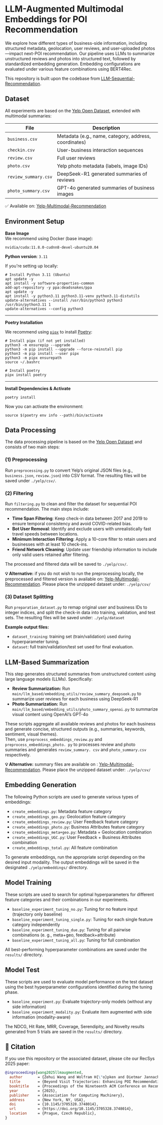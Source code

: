 # LLM-Augmented Multimodal Embeddings for POI Recommendation
We explore how different types of business-side information, including 
structured metadata, geolocation, user reviews, and user-uploaded 
photos—impact next-POI recommendation. Our pipeline uses LLMs to summarize 
unstructured reviews and photos into structured text, followed by 
standardized embedding generation. Embedding configurations are evaluated 
under various feature combinations using BERT4Rec.  

This repository is built upon the codebase from [LLM-Sequential-Recommendation](https://github.com/dh-r/LLM-Sequential-Recommendation.git).


## Dataset

All experiments are based on the [Yelp Open Dataset](https://www.yelp.com/dataset), extended with multimodal summaries:

| File                   | Description                                                                 |
|------------------------|-----------------------------------------------------------------------------|
| `business.csv`         | Metadata (e.g., name, category, address, coordinates)                      |
| `checkin.csv`          | User-business interaction sequences                                         |
| `review.csv`           | Full user reviews                                                           |
| `photo.csv`            | Yelp photo metadata (labels, image IDs)                                     |
| `review_summary.csv`   | DeepSeek-R1 generated summaries of reviews                                  |
| `photo_summary.csv`    | GPT-4o generated summaries of business images                               |

✅ Available on: [Yelp-Multimodal-Recommendation](https://huggingface.co/datasets/wzehui/Yelp-Multimodal-Recommendation)


## Environment Setup

**Base Image**  
We recommend using Docker (base image):

```
nvidia/cuda:11.8.0-cudnn8-devel-ubuntu20.04
```

**Python version**: `3.11`

If you're setting up locally:

```
# Install Python 3.11 (Ubuntu)
apt update -y
apt install -y software-properties-common
add-apt-repository -y ppa:deadsnakes/ppa
apt update -y
apt install -y python3.11 python3.11-venv python3.11-distutils
update-alternatives --install /usr/bin/python3 python3 /usr/bin/python3.11 1
update-alternatives --config python3
```

---

**Poetry Installation**

We recommend using [`pipx`](https://pypa.github.io/pipx/) to install [Poetry](https://python-poetry.org):

```
# Install pipx (if not yet installed)
python3 -m ensurepip --upgrade
python3 -m pip install --upgrade --force-reinstall pip
python3 -m pip install --user pipx
python3 -m pipx ensurepath
source ~/.bashrc

# Install poetry
pipx install poetry
```

---

**Install Dependencies & Activate**

```
poetry install
```

Now you can activate the environment:

```
source $(poetry env info --path)/bin/activate
```


## Data Processing

The data processing pipeline is based on the [Yelp Open Dataset](https://www.yelp.com/dataset) and consists of two main steps:

### (1) Preprocessing
Run `preprocessing.py` to convert Yelp’s original JSON files (e.g., `business.json`, `review.json`) into CSV format. The resulting files will be saved under `./yelp/csv/`.

### (2) Filtering
Run `filtering.py` to clean and filter the dataset for sequential POI recommendation. The main steps include:

- **Time Span Filtering**: Keep check-in data between 2017 and 2019 to ensure temporal consistency and avoid COVID-related bias.
- **Bot User Removal**: Identify and exclude users with unrealistically fast travel speeds between locations.
- **Minimum Interaction Filtering**: Apply a 10-core filter to retain users and businesses with at least 10 check-ins.
- **Friend Network Cleaning**: Update user friendship information to include only valid users retained after filtering.

The processed and filtered data will be saved to `./yelp/csv/`.

**💡 Alternative:** if you do not wish to run the preprocessing locally, the 
preprocessed and filtered version is available on: [Yelp-Multimodal-Recommendation](https://drive.google.com/drive/folders/14cFLJo6g-uZVbk-PiKFCw1yPWN6cWMn2?usp=share_link). Please place the unzipped dataset under: `./yelp/csv/`

### (3) Dataset Splitting
Run `preparation_dataset.py` to remap original user and business IDs to integer indices, and split the check-in data into training, validation, and test sets.
The resulting files will be saved under: `./yelp/dataset`

**Example output files:**
- `dataset_training`: training set (train/validation) used during hyperparameter tuning.
- `dataset`: full train/validation/test set used for final evaluation.


## LLM-Based Summarization
This step generates structured summaries from unstructured content using large language models (LLMs). Specifically:

- **Review Summarization:** Run `main/llm_based/embedding_utils/review_summary_deepseek.py` to summarize user reviews for each business using DeepSeek-R1
- **Photo Summarization:** Run `main/llm_based/embedding_utils/photo_summary_openai.py` to summarize visual 
  content using OpenAI’s GPT-4o

These scripts aggregate all available reviews and photos for each business and generate concise, structured outputs (e.g., summaries, keywords, sentiment, visual themes).  
Then, use `preprocess_embeddings_review.py` and `preprocess_embeddings_photo.
py` to processes review and photo summaries and generates `review_summary.
csv` and `photo_summary.csv` respectively.

**💡 Alternative:** summary files are available on : [Yelp-Multimodal-Recommendation](https://drive.google.com/drive/folders/14cFLJo6g-uZVbk-PiKFCw1yPWN6cWMn2?usp=share_link). Please place the unzipped dataset under: `./yelp/csv/`


## Embedding Generation
The following Python scripts are used to generate various types of embeddings:
- `create_embeddings.py`: Metadata feature category  
- `create_embeddings_geo.py`: Geolocation feature category  
- `create_embeddings_review.py`: User Feedback feature category  
- `create_embeddings_photo.py`: Business Attributes feature category  
- `create_embeddings_meta+geo.py`: Metadata + Geolocation combination  
- `create_embeddings_UGC.py`: User Feedback + Business Attributes combination  
- `create_embeddings_total.py`: All feature combination  

To generate embeddings, run the appropriate script depending on the desired input modality. The output embeddings will be saved in the designated `./yelp/embeddings/` directory.


## Model Training
These scripts are used to search for optimal hyperparameters for different 
feature categories and their combinations in our experiments.

- `baseline_experiment_tuning_no.py`: Tuning for no feature input (trajectory 
  only baseline)
- `baseline_experiment_tuning_single.py`: Tuning for each single feature category independently
- `baseline_experiment_tuning_due.py`: Tuning for all pairwise combinations (e.
  g., meta+geo, feedback+attribute)
- `baseline_experiment_tuning_all.py`: Tuning for full combination

All best-performing hyperparameter combinations are saved under the `results/` directory.


## Model Test
These scripts are used to evaluate model performance on the test dataset 
using the best hyperparameter configurations identified during the tuning phase.

- `baseline_experiment.py`: Evaluate trajectory-only models (without any 
  side information)
- `baseline_experiment_modality.py`: Evaluate item augmented with side 
  information (modality-aware)

The NDCG, Hit Rate, MRR, Coverage, Serendipity, and Novelty results generated from 5 trials are saved in the `results/` directory.

## 📖 Citation
If you use this repository or the associated dataset, please cite our RecSys 2025 paper:
```bibtex
@inproceedings{wang2025llmaugmented,
  author       = {Zehui Wang and Wolfram H{\"o}pken and Dietmar Jannach},
  title        = {Beyond Visit Trajectories: Enhancing POI Recommendation via LLM-Augmented Text and Image Representations},
  booktitle    = {Proceedings of the Nineteenth ACM Conference on Recommender Systems (RecSys '25)},
  year         = {2025},
  publisher    = {Association for Computing Machinery},
  address      = {New York, NY, USA},
  doi          = {10.1145/3705328.3748014},
  url          = {https://doi.org/10.1145/3705328.3748014},
  location     = {Prague, Czech Republic},
}
